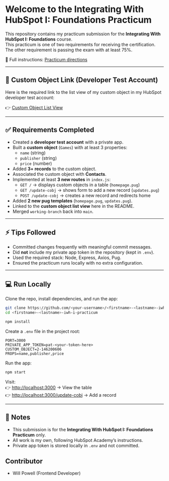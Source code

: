 # Welcome to the Integrating With HubSpot I: Foundations Practicum

This repository contains my practicum submission for the **Integrating With HubSpot I: Foundations** course.  
This practicum is one of two requirements for receiving the certification. The other requirement is passing the exam with at least 75%.

📖 Full instructions: [Practicum directions](https://app.hubspot.com/academy/l/tracks/1092124/1093824/5493?language=en)

---

## 🔗 Custom Object Link (Developer Test Account)

Here is the required link to the list view of my custom object in my HubSpot developer test account:

👉 [Custom Object List View](https://app-eu1.hubspot.com/contacts/146760714/objects/2-146200606/views/all/list)

---

## ✅ Requirements Completed

- Created a **developer test account** with a private app.  
- Built a **custom object** (`Games`) with at least 3 properties:
  - `name` (string)
  - `publisher` (string)
  - `price` (number)  
- Added **3+ records** to the custom object.  
- Associated the custom object with **Contacts**.  
- Implemented at least **3 new routes** in `index.js`:
  - `GET /` → displays custom objects in a table (`homepage.pug`)  
  - `GET /update-cobj` → shows form to add a new record (`updates.pug`)  
  - `POST /update-cobj` → creates a new record and redirects home  
- Added **2 new pug templates** (`homepage.pug`, `updates.pug`).  
- Linked to the **custom object list view** here in the README.  
- Merged `working-branch` back into `main`.

---

## ⚡ Tips Followed

- Committed changes frequently with meaningful commit messages.  
- Did **not** include my private app token in the repository (kept in `.env`).  
- Used the required stack: Node, Express, Axios, Pug.  
- Ensured the practicum runs locally with no extra configuration.

---

## 💻 Run Locally

Clone the repo, install dependencies, and run the app:

```bash
git clone https://github.com/<your-username>/<firstname>-<lastname>-iwh-i-practicum.git
cd <firstname>-<lastname>-iwh-i-practicum

npm install
```

Create a `.env` file in the project root:

```
PORT=3000
PRIVATE_APP_TOKEN=pat-<your-token-here>
CUSTOM_OBJECT=2-146200606
PROPS=name,publisher,price
```

Run the app:

```bash
npm start
```

Visit:  
👉 [http://localhost:3000](http://localhost:3000) → View the table  
👉 [http://localhost:3000/update-cobj](http://localhost:3000/update-cobj) → Add a record

---

## 📝 Notes

- This submission is for the **Integrating With HubSpot I: Foundations Practicum** only.  
- All work is my own, following HubSpot Academy’s instructions.  
- Private app token is stored locally in `.env` and not committed.

## Contributor

- Will Powell (Frontend Developer)
